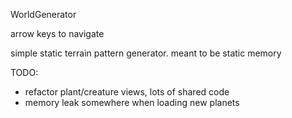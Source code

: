 WorldGenerator

arrow keys to navigate

simple static terrain pattern generator. meant to be static memory

TODO:
* refactor plant/creature views, lots of shared code
* memory leak somewhere when loading new planets
